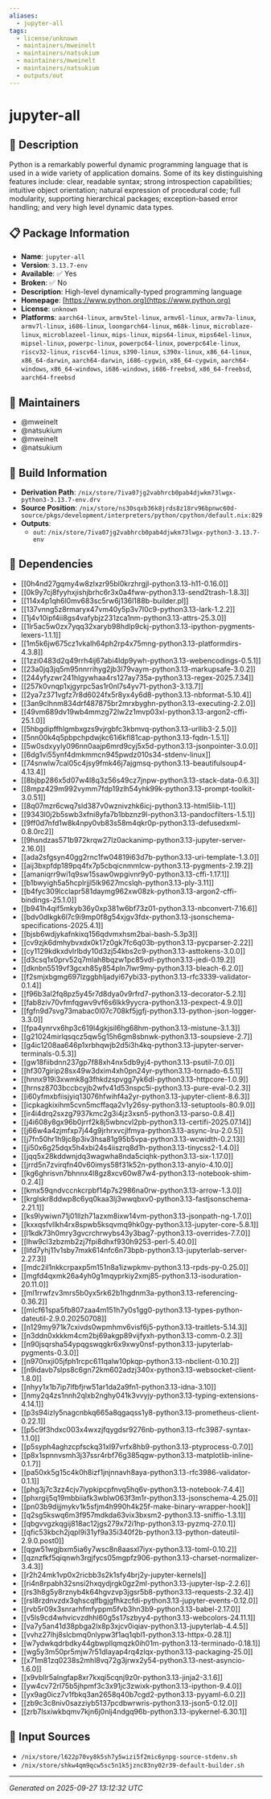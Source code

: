 ```yaml
---
aliases:
  - jupyter-all
tags:
  - license/unknown
  - maintainers/mweinelt
  - maintainers/natsukium
  - maintainers/mweinelt
  - maintainers/natsukium
  - outputs/out
---
```


# jupyter-all

## 📝 Description

Python is a remarkably powerful dynamic programming language that
is used in a wide variety of application domains. Some of its key
distinguishing features include: clear, readable syntax; strong
introspection capabilities; intuitive object orientation; natural
expression of procedural code; full modularity, supporting
hierarchical packages; exception-based error handling; and very
high level dynamic data types.


## 📋 Package Information

- **Name**: `jupyter-all`
- **Version**: `3.13.7-env`
- **Available**: ✅ Yes
- **Broken**: ✅ No
- **Description**: High-level dynamically-typed programming language
- **Homepage**: [https://www.python.org](https://www.python.org)
- **License**: `unknown`
- **Platforms**: `aarch64-linux`, `armv5tel-linux`, `armv6l-linux`, `armv7a-linux`, `armv7l-linux`, `i686-linux`, `loongarch64-linux`, `m68k-linux`, `microblaze-linux`, `microblazeel-linux`, `mips-linux`, `mips64-linux`, `mips64el-linux`, `mipsel-linux`, `powerpc-linux`, `powerpc64-linux`, `powerpc64le-linux`, `riscv32-linux`, `riscv64-linux`, `s390-linux`, `s390x-linux`, `x86_64-linux`, `x86_64-darwin`, `aarch64-darwin`, `i686-cygwin`, `x86_64-cygwin`, `aarch64-windows`, `x86_64-windows`, `i686-windows`, `i686-freebsd`, `x86_64-freebsd`, `aarch64-freebsd`
## 👥 Maintainers

- @mweinelt
- @natsukium
- @mweinelt
- @natsukium


## 🔧 Build Information

- **Derivation Path**: `/nix/store/7iva07jg2vabhrcb0pab4djwkm73lwgx-python3-3.13.7-env.drv`
- **Source Position**: `/nix/store/ns30sqxb36k8jrds8z18rv96bpnwc60d-source/pkgs/development/interpreters/python/cpython/default.nix:829`
- **Outputs**:
  - `out`:  `/nix/store/7iva07jg2vabhrcb0pab4djwkm73lwgx-python3-3.13.7-env`

## 🔗 Dependencies

- [[0h4nd27gqmy4w8zlxzr95bl0krzhrgjl-python3.13-h11-0.16.0]]
- [[0k9y7cj8fyyhxjishjbrhc6r3x0a4fww-python3.13-send2trash-1.8.3]]
- [[114x4p1qh6l0mv683sc5rw6j136l188b-builder.pl]]
- [[137vnng5z8rmaryx47vm40y5p3v7l0c9-python3.13-lark-1.2.2]]
- [[1j4v10ipf4ii8gs4vafybjz231zca1nm-python3.13-attrs-25.3.0]]
- [[1lr5ac5w0zx7yqq32xaryb98hdlp9ckj-python3.13-ipython-pygments-lexers-1.1.1]]
- [[1m5k6jw675cz1vkalh64ph2rp4x75mng-python3.13-platformdirs-4.3.8]]
- [[1zzi0483d2q49rrh4ij67abi4ldp9ywh-python3.13-webencodings-0.5.1]]
- [[23a0jq3jq5m95nnrrihyg2jb3l79vaym-python3.13-markupsafe-3.0.2]]
- [[244yfyzwr241hlgywhaa4rs127ay735a-python3.13-regex-2025.7.34]]
- [[257k0vnqp1xjgyrpc5as1r0nl7s4yv71-python3-3.13.7]]
- [[2ya7z371vgfz7r8d6024fx5r8yx4y6d8-python3.13-nbformat-5.10.4]]
- [[3an9clhnm834drf487875br2mrxbyghn-python3.13-executing-2.2.0]]
- [[49vm689dv19wb4mmzg72lw2z1mvp03xl-python3.13-argon2-cffi-25.1.0]]
- [[5hbgdipffhlgmbxgzs9vjrgbfc3kbmvq-python3.13-urllib3-2.5.0]]
- [[5nn00k4q5pbpchpdwjkc61i6kfl81cap-python3.13-fqdn-1.5.1]]
- [[5w0sdxyyly096nn0aajp6mrd9cyj5x5d-python3.13-jsonpointer-3.0.0]]
- [[6dg1vi55ynf4dmkmmcn945pwdz010s34-stdenv-linux]]
- [[74snwlw7cal05c4jsy9fmk46j7ajgmsq-python3.13-beautifulsoup4-4.13.4]]
- [[8bjbp286x5d07w4l8q3z56s49cz7jnpw-python3.13-stack-data-0.6.3]]
- [[8mpz429m992vymm7fdp19zlh54yhk99k-python3.13-prompt-toolkit-3.0.51]]
- [[8q07mzr6cwq7sld387v0wznivzhk6icj-python3.13-html5lib-1.1]]
- [[9343l0j2b5swb3xfni8yfa7b1bbznz9l-python3.13-pandocfilters-1.5.1]]
- [[9ff0d7nfd1w8k4npy0vb83s58m4qkr0p-python3.13-defusedxml-0.8.0rc2]]
- [[9hsndzas571b972krqw27lz0ackanimp-python3.13-jupyter-server-2.16.0]]
- [[ada2sfgsyn40gg2rnc1fw04819i63d7b-python3.13-uri-template-1.3.0]]
- [[aij3bxpfdp189pq4fx7p5cbqicnmmlcw-python3.13-pygments-2.19.2]]
- [[amaniqrr9wi1q9sw15saw0wpgivnr9y0-python3.13-cffi-1.17.1]]
- [[b1bwyigh5a5hcplrjjl5lk9627mcslqh-python3.13-ply-3.11]]
- [[b4fyc309lcclapr581daymg962xw08zk-python3.13-argon2-cffi-bindings-25.1.0]]
- [[b941h4qif5mkyb36y0xp381w6bf73z01-python3.13-nbconvert-7.16.6]]
- [[bdv0dlkgk6l7c9i9mp0f8g54xjgv3fdx-python3.13-jsonschema-specifications-2025.4.1]]
- [[bjsb6wdjykafnkixq156qdvmxhsm2bai-bash-5.3p3]]
- [[cv9zjk6dmhybvxdx0k17z0gk7fc6q03b-python3.13-pycparser-2.22]]
- [[cy1129kdkxdvlrlbdy10d3zj54kbs2c9-python3.13-asttokens-3.0.0]]
- [[d3csq1x0prv52q7mlah8bqzw1pc85vdl-python3.13-jedi-0.19.2]]
- [[dknbn5519vf3gcxh85y854pln7lwr9my-python3.13-bleach-6.2.0]]
- [[f2smjxbgmg697lzggbhljadyi67ybi33-python3.13-rfc3339-validator-0.1.4]]
- [[f96b3al2fq8pz5y45r7d8dya0v9rfrd7-python3.13-decorator-5.2.1]]
- [[fab8ziv70vfmfqgwv9vf6s6lkk9yycra-python3.13-pexpect-4.9.0]]
- [[fgfn9d7svg73mabac0l07c708kf5jgfj-python3.13-python-json-logger-3.3.0]]
- [[fpa4ynrvx6hp3c619l4gkjsil6hg68hm-python3.13-mistune-3.1.3]]
- [[g21024mirlqsqcz5qw5g15h6gm8sbnwk-python3.13-soupsieve-2.7]]
- [[g4ic1208aa646p1xrbhqwjb2d5i3h4kq-python3.13-jupyter-server-terminals-0.5.3]]
- [[gw18fiibdnn237gp7f88xh4nx5db9yj4-python3.13-psutil-7.0.0]]
- [[hf307girip28sx49w3dxim4xh0pn24yr-python3.13-tornado-6.5.1]]
- [[hnnx919i3xwmk8g3fhkdzspvgg7yk6dl-python3.13-httpcore-1.0.9]]
- [[hrnsz8703bccbcyjb2wfv41d53nspc5i-python3.13-pure-eval-0.2.3]]
- [[i60yfmxbfiisjyiq13076hfwihf4a2yr-python3.13-jupyter-client-8.6.3]]
- [[icpkagkixihm5cvn5mcffaqa2v1y26sy-python3.13-setuptools-80.9.0]]
- [[ir4i4drq2sxzg7937kmc2g3i4jz3xsn5-python3.13-parso-0.8.4]]
- [[j4i608y8gx96b0jrrf2k8j5wbncvl2pb-python3.13-certifi-2025.07.14]]
- [[j66w4a4zjmfxp7j44g9jrhrxvcjlfmya-python3.13-async-lru-2.0.5]]
- [[j7fn50hr1h9jc8p3iv3hsa81g95b5vpa-python3.13-wcwidth-0.2.13]]
- [[ji50x6g25dqx5h4xbi24s4iiszrq8d1h-python3.13-tinycss2-1.4.0]]
- [[jqq5x28kddwnjdq3wagwha8nda5ciqhk-python3.13-six-1.17.0]]
- [[jrrd5n7zvirqfn40v60imys58f31k52n-python3.13-anyio-4.10.0]]
- [[kg6ghrisvn7bhnnx4l8gz8xcv60w87w4-python3.13-notebook-shim-0.2.4]]
- [[kmx59qndvccnkcrpbf14p7s2986na0rw-python3.13-arrow-1.3.0]]
- [[krglskr8ddwp8c6yq0kaa3lj3wwqbxv0-python3.13-fastjsonschema-2.21.1]]
- [[ks9lywiwn71j01llzh71azxm8ixw14vm-python3.13-jsonpath-ng-1.7.0]]
- [[kxxqsfvllkh4rx8spwb5ksqvmq9hk0gy-python3.13-jupyter-core-5.8.1]]
- [[l1kdk73h0mry3gvcrchrwybs43y3bag7-python3.13-overrides-7.7.0]]
- [[lhw9cl3zbzmb2zj7fpi8dhxf930h9253-perl-5.40.0]]
- [[lifd7yhj11v1sby7mxk614nfc6n73bpb-python3.13-jupyterlab-server-2.27.3]]
- [[mdc2il1nkkcrpaxp5m151n8a1izwpkmv-python3.13-rpds-py-0.25.0]]
- [[mgfd4qxmk26a4yh0g1mqyprkiy2xmj85-python3.13-isoduration-20.11.0]]
- [[ml1rrwfzv3mrs5b0yx5rk62b1hgdnm3a-python3.13-referencing-0.36.2]]
- [[mlcf61spa5fb807zaa4m151h7y0s1gg0-python3.13-types-python-dateutil-2.9.0.20250708]]
- [[n129my971k7cxivds0wpmhmv6visf6j5-python3.13-traitlets-5.14.3]]
- [[n3ddn0xkkkm4cm2bj69akgp89vijfyxh-python3.13-comm-0.2.3]]
- [[n90jsqrsha54ypqgswqgkr6x9xwy0nsf-python3.13-jupyterlab-pygments-0.3.0]]
- [[n970nxji05jfph1rcpc611qalw10pkqp-python3.13-nbclient-0.10.2]]
- [[n9idavb7slps8c6gn72km602adzj340x-python3.13-websocket-client-1.8.0]]
- [[nhyy1x1b7ip7lfbfjrw51ar1da2a9fn1-python3.13-idna-3.10]]
- [[nmy2q4zs1nnh2qlxb2nghy041k3vvyjy-python3.13-typing-extensions-4.14.1]]
- [[p3s94izly5nagcnbkq665a8qgaqss1y8-python3.13-prometheus-client-0.22.1]]
- [[p5c9f3hdxc003x4wxzjfqygdsr9276nb-python3.13-rfc3987-syntax-1.1.0]]
- [[p5syph4aghzcpfsckq31xl97vrfx8hb9-python3.13-ptyprocess-0.7.0]]
- [[p8x1spnnvsmh3j37ssr4rbf76g385qgw-python3.13-matplotlib-inline-0.1.7]]
- [[pa50xk5g15c4k0h8izf1jnjnnavh8aya-python3.13-rfc3986-validator-0.1.1]]
- [[phg3j7c3zz4cjv7lypkipcpfnvq5hq6v-python3.13-notebook-7.4.4]]
- [[phxrgij5q19mbbiiafk3wblw063f3m1r-python3.13-jsonschema-4.25.0]]
- [[pn03b9dijjmykv1k5sfjm4h990h4k25f-make-binary-wrapper-hook]]
- [[q2sg5kswq6m3f957mdkda63vix3bxsm2-python3.13-sniffio-1.3.1]]
- [[qbgvvgzkqgij818ac12jgs279x72i1hp-python3.13-pyzmq-27.0.1]]
- [[qfic53kbch2jqpl9i31yf9a35i340f2b-python3.13-python-dateutil-2.9.0.post0]]
- [[qgw51wgjbxm5ia6y7wsc8n8aasxl7iyx-python3.13-toml-0.10.2]]
- [[qznzfkf5qiqnwh3rgjfycs05mgpfz906-python3.13-charset-normalizer-3.4.3]]
- [[r2h24mk1vp0x2ricbb3s2k1sfy4brj2y-jupyter-kernels]]
- [[ri4n8rpabh32snsi2hxqydjrgk0gz2ml-python3.13-jupyter-lsp-2.2.6]]
- [[rs3h8g5y8rznyb4k64hgvzvp3jgsr5b8-python3.13-requests-2.32.4]]
- [[rsl8rzdnvzdx3qhscqlfbgjgfhkzcfdi-python3.13-jupyter-events-0.12.0]]
- [[rvb5r09x3snrarhfmfyppm5fvb3hn3b9-python3.13-babel-2.17.0]]
- [[v5ls9cd4whvicvzdhhl60g5s17szbyy4-python3.13-webcolors-24.11.1]]
- [[va7y5an41d38pbga2lx8p3xjcv0iqiav-python3.13-jupyterlab-4.4.5]]
- [[vvhz27lhj8slcbmq0nlypw3f1aq1qbl1-python3.13-httpx-0.28.1]]
- [[w7ydwkqdrbdky44gbwpllqmqzk0ih01m-python3.13-terminado-0.18.1]]
- [[wg5y3m50pr5mjw7r51dlayap4rq4zlqx-python3.13-packaging-25.0]]
- [[x71m81zq0238s2mhl8vq72g3jrwx2y54-python3.13-nest-asyncio-1.6.0]]
- [[x9vbllr5alngfap8xr7kxqi5cqnj9z0r-python3.13-jinja2-3.1.6]]
- [[yw4cv72rl75b5jhpmf3c3x91jc3zwixk-python3.13-ipython-9.4.0]]
- [[yx9ag0icz7v1fbkq3an2658q40b7cgd2-python3.13-pyyaml-6.0.2]]
- [[zb9c3c8niv0sazziyb5137pcdbwrwris-python3.13-json5-0.12.0]]
- [[zrb7lsxiwkbqmv7kjn6j0nlj4ndgq96b-python3.13-ipykernel-6.30.1]]

## 📁 Input Sources

- `/nix/store/l622p70vy8k5sh7y5wizi5f2mic6ynpg-source-stdenv.sh`
- `/nix/store/shkw4qm9qcw5sc5n1k5jznc83ny02r39-default-builder.sh`

---
*Generated on 2025-09-27 13:12:32 UTC*
